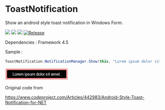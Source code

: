 # ToastNotification
Show an android style toast notification in Windows Form.

[![](https://img.shields.io/github/license/philippewaty/ToastNotification.svg?style=flat-square)](https://github.com/philippewaty/ToastNotification/blob/master/LICENSE)
[![](https://img.shields.io/github/commit-activity/y/philippewaty/ToastNotification.svg?style=flat-square)](https://github.com/philippewaty/ToastNotification/commits/master)
[![](https://img.shields.io/github/issues/philippewaty/ToastNotification.svg?style=flat-square)](https://github.com/philippewaty/ToastNotification/issues)
[![Release](https://img.shields.io/github/release/philippewaty/ToastNotification.svg?style=flat-square)](https://github.com/philippewaty/ToastNotification/releases)

Dependencies :
Framework 4.5

Sample :
```C#
ToastNotification.NotificationManager.Show(this, "Lorem ipsum dolor sit amet.", System.Drawing.Color.Green, 3000, new System.Drawing.Font(this.Font.Name, 10));
```
![alt text](ToastNotification.png)

Original code from

https://www.codeproject.com/Articles/442983/Android-Style-Toast-Notification-for-NET

